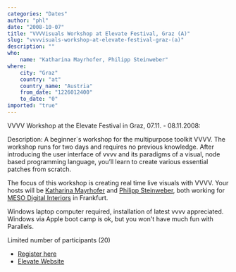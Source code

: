 ```yaml
---
categories: "Dates"
author: "phl"
date: "2008-10-07"
title: "VVVVisuals Workshop at Elevate Festival, Graz (A)"
slug: "vvvvisuals-workshop-at-elevate-festival-graz-(a)"
description: ""
who: 
    name: "Katharina Mayrhofer, Philipp Steinweber"
where: 
    city: "Graz"
    country: "at"
    country_name: "Austria"
    from_date: "1226012400"
    to_date: "0"
imported: "true"
---
```



VVVV Workshop at the Elevate Festival in Graz, 07.11. - 08.11.2008:

Description:
A beginner´s workshop for the multipurpose toolkit VVVV. The workshop runs for two days and requires no previous knowledge. After introducing the user interface of vvvv and its paradigms of a visual, node based programming language, you’ll learn to create various essential patches from scratch. 

The focus of this workshop is creating real time live visuals with VVVV. Your hosts will be [Katharina Mayrhofer](http://strichpunkt.in) and [Philipp Steinweber](http://phl.kontxt.net), both working for [MESO Digital Interiors](http://meso.net) in Frankfurt. 

Windows laptop computer required, installation of latest vvvv appreciated. Windows via Apple boot camp is ok, but you won't have much fun with Parallels. 

 
Limited number of participants (20)

* [Register here](http://www.elevate.at/workshops_anmeldung_2008+M52087573ab0.html)
* [Elevate Website](http://www.elevate.at/vvvvisual_workshop_2008+M52087573ab0.html)
